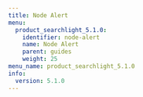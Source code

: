 ```yaml
---
title: Node Alert
menu:
  product_searchlight_5.1.0:
    identifier: node-alert
    name: Node Alert
    parent: guides
    weight: 25
menu_name: product_searchlight_5.1.0
info:
  version: 5.1.0
---
```


